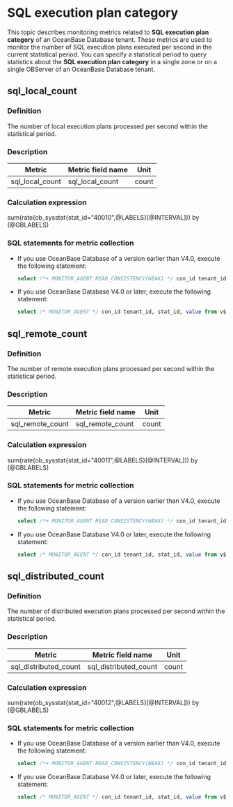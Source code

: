 # SQL execution plan category

This topic describes monitoring metrics related to **SQL execution plan category** of an OceanBase Database tenant. These metrics are used to monitor the number of SQL execution plans executed per second in the current statistical period. You can specify a statistical period to query statistics about the **SQL execution plan category** in a single zone or on a single OBServer of an OceanBase Database tenant.

## sql_local_count

### Definition

The number of local execution plans processed per second within the statistical period.

### Description

| **Metric** | **Metric field name** | **Unit** |
|------------|-----------------------|----------|
| sql_local_count      | sql_local_count       | count    |

### Calculation expression

sum(rate(ob_sysstat{stat_id="40010",@LABELS}[@INTERVAL])) by (@GBLABELS)

### SQL statements for metric collection

* If you use OceanBase Database of a version earlier than V4.0, execute the following statement:

  ```sql
  select /*+ MONITOR_AGENT READ_CONSISTENCY(WEAK) */ con_id tenant_id, stat_id, value from v$sysstat where stat_id IN (40010) and (con_id > 1000 or con_id = 1) and class < 1000
  ```

* If you use OceanBase Database V4.0 or later, execute the following statement:

  ```sql
  select /* MONITOR_AGENT */ con_id tenant_id, stat_id, value from v$sysstat where stat_id IN (40010) and (con_id > 1000 or con_id = 1) and class < 1000
  ```

## sql_remote_count

### Definition

The number of remote execution plans processed per second within the statistical period.

### Description

| **Metric** | **Metric field name** | **Unit** |
|------------|-----------------------|----------|
| sql_remote_count     | sql_remote_count      | count    |

### Calculation expression

sum(rate(ob_sysstat{stat_id="40011",@LABELS}[@INTERVAL])) by (@GBLABELS)

### SQL statements for metric collection

* If you use OceanBase Database of a version earlier than V4.0, execute the following statement:

  ```sql
  select /*+ MONITOR_AGENT READ_CONSISTENCY(WEAK) */ con_id tenant_id, stat_id, value from v$sysstat where stat_id IN (40011) and (con_id > 1000 or con_id = 1) and class < 1000
  ```

* If you use OceanBase Database V4.0 or later, execute the following statement:

  ```sql
  select /* MONITOR_AGENT */ con_id tenant_id, stat_id, value from v$sysstat where stat_id IN (40011) and (con_id > 1000 or con_id = 1) and class < 1000
  ```

## sql_distributed_count

### Definition

The number of distributed execution plans processed per second within the statistical period.

### Description

| **Metric**  | **Metric field name** | **Unit** |
|-------------|-----------------------|----------|
| sql_distributed_count | sql_distributed_count | count    |

### Calculation expression

sum(rate(ob_sysstat{stat_id="40012",@LABELS}[@INTERVAL])) by (@GBLABELS)

### SQL statements for metric collection

* If you use OceanBase Database of a version earlier than V4.0, execute the following statement:

  ```sql
  select /*+ MONITOR_AGENT READ_CONSISTENCY(WEAK) */ con_id tenant_id, stat_id, value from v$sysstat where stat_id IN (40012) and (con_id > 1000 or con_id = 1) and class < 1000
  ```

* If you use OceanBase Database V4.0 or later, execute the following statement:

  ```sql
  select /* MONITOR_AGENT */ con_id tenant_id, stat_id, value from v$sysstat where stat_id IN (40012) and (con_id > 1000 or con_id = 1) and class < 1000
  ```
